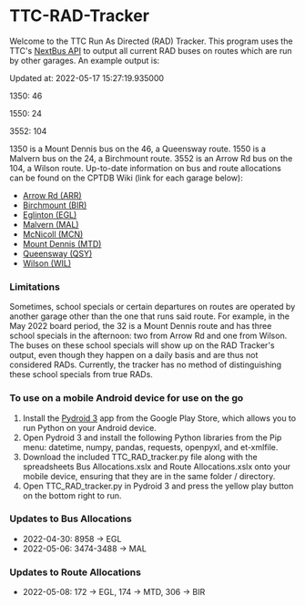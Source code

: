 # TTC-RAD-Tracker

Welcome to the TTC Run As Directed (RAD) Tracker. This program uses the TTC's [NextBus API](https://webservices.umoiq.com/service/publicXMLFeed?command=vehicleLocations&a=ttc) to output all current RAD buses on routes which are run by other garages. An example output is: 

Updated at: 2022-05-17 15:27:19.935000

1350: 46   

1550: 24

3552: 104

1350 is a Mount Dennis bus on the 46, a Queensway route. 1550 is a Malvern bus on the 24, a Birchmount route. 3552 is an Arrow Rd bus on the 104, a Wilson route. Up-to-date information on bus and route allocations can be found on the CPTDB Wiki (link for each garage below): 

* [Arrow Rd (ARR)](https://cptdb.ca/wiki/index.php/Toronto_Transit_Commission_Arrow_Rd._Division)
* [Birchmount (BIR)](https://cptdb.ca/wiki/index.php/Toronto_Transit_Commission_Birchmount_Division)
* [Eglinton (EGL)](https://cptdb.ca/wiki/index.php/Toronto_Transit_Commission_Eglinton_Division)
* [Malvern (MAL)](https://cptdb.ca/wiki/index.php/Toronto_Transit_Commission_Malvern_Division)
* [McNicoll (MCN)](https://cptdb.ca/wiki/index.php/Toronto_Transit_Commission_McNicoll_Division)
* [Mount Dennis (MTD)](https://cptdb.ca/wiki/index.php/Toronto_Transit_Commission_Mount_Dennis_Division)
* [Queensway (QSY)](https://cptdb.ca/wiki/index.php/Toronto_Transit_Commission_Queensway_Division)
* [Wilson (WIL)](https://cptdb.ca/wiki/index.php/Toronto_Transit_Commission_Wilson_Division)

### Limitations

Sometimes, school specials or certain departures on routes are operated by another garage other than the one that runs said route. For example, in the May 2022 board period, the 32 is a Mount Dennis route and has three school specials in the afternoon: two from Arrow Rd and one from Wilson. The buses on these school specials will show up on the RAD Tracker's output, even though they happen on a daily basis and are thus not considered RADs. Currently, the tracker has no method of distinguishing these school specials from true RADs. 

### To use on a mobile Android device for use on the go 

1. Install the [Pydroid 3](https://play.google.com/store/apps/details?id=ru.iiec.pydroid3) app from the Google Play Store, which allows you to run Python on your Android device. 
2. Open Pydroid 3 and install the following Python libraries from the Pip menu: datetime, numpy, pandas, requests, openpyxl, and et-xmlfile. 
3. Download the included TTC_RAD_tracker.py file along with the spreadsheets Bus Allocations.xslx and Route Allocations.xslx onto your mobile device, ensuring that they are in the same folder / directory. 
4. Open TTC_RAD_tracker.py in Pydroid 3 and press the yellow play button on the bottom right to run. 

### Updates to Bus Allocations

* 2022-04-30: 8958 -> EGL
* 2022-05-06: 3474-3488 -> MAL

### Updates to Route Allocations
* 2022-05-08: 172 -> EGL, 174 -> MTD, 306 -> BIR


